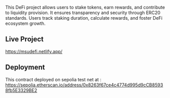 This DeFi project allows users to stake tokens, earn rewards, and contribute to liquidity provision. It ensures transparency and security through ERC20 standards. Users track staking duration, calculate rewards, and foster DeFi ecosystem growth.

## Live Project
https://msudefi.netlify.app/

## Deployment
This contract deployed on sepolia test net at : https://sepolia.etherscan.io/address/0x8263f67ce4c4774d995d9cCB85938fb5E3329BE2 



